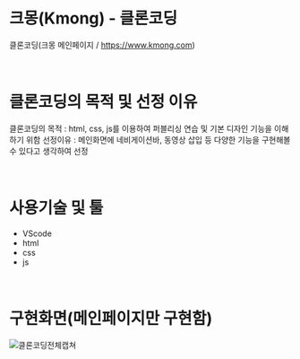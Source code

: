 # 크몽(Kmong) - 클론코딩
클론코딩(크몽 메인페이지 / https://www.kmong.com)

<br>

# 클론코딩의 목적 및 선정 이유
클론코딩의 목적 : html, css, js를 이용하여 퍼블리싱 연습 및 기본 디자인 기능을 이해하기 위함
선정이유 : 메인화면에 네비게이션바, 동영상 삽입 등 다양한 기능을 구현해볼 수 있다고 생각하여 선정

<br>

# 사용기술 및 툴
- VScode
- html
- css
- js

<br>

# 구현화면(메인페이지만 구현함)
![클론코딩전체캡쳐](https://github.com/user-attachments/assets/702b1072-00ad-4556-8650-4fccc7cfd7fa)
